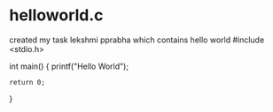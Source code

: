 # helloworld.c
created my task lekshmi pprabha which contains hello world
#include <stdio.h>

int main()
{
    printf("Hello World");

    return 0;
}
